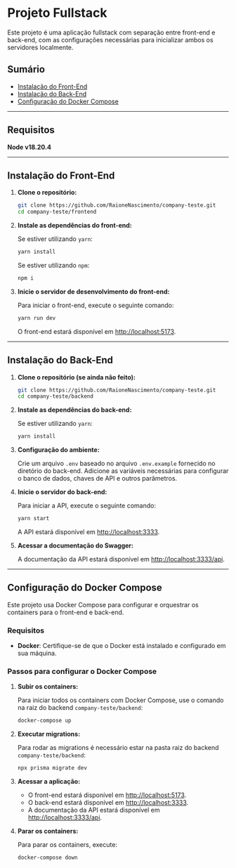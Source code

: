 
# Projeto Fullstack

Este projeto é uma aplicação fullstack com separação entre front-end e back-end, com as configurações necessárias para inicializar ambos os servidores localmente.

## Sumário

- [Instalação do Front-End](#instalação-do-front-end)
- [Instalação do Back-End](#instalação-do-back-end)
- [Configuração do Docker Compose](#configuração-do-docker-compose)

---
## Requisitos

**Node v18.20.4**

---

## Instalação do Front-End

1. **Clone o repositório:**

   ```bash
   git clone https://github.com/RaioneNascimento/company-teste.git
   cd company-teste/frontend
   ```

2. **Instale as dependências do front-end:**

   Se estiver utilizando `yarn`:

   ```bash
   yarn install
   ```

   Se estiver utilizando `npm`:

   ```bash
   npm i
   ```

3. **Inicie o servidor de desenvolvimento do front-end:**

   Para iniciar o front-end, execute o seguinte comando:

   ```bash
   yarn run dev
   ```

   O front-end estará disponível em [http://localhost:5173](http://localhost:5173).

---

## Instalação do Back-End

1. **Clone o repositório (se ainda não feito):**

   ```bash
   git clone https://github.com/RaioneNascimento/company-teste.git
   cd company-teste/backend
   ```

2. **Instale as dependências do back-end:**

   Se estiver utilizando `yarn`:

   ```bash
   yarn install
   ```

3. **Configuração do ambiente:**

   Crie um arquivo `.env` baseado no arquivo `.env.example` fornecido no diretório do back-end. Adicione as variáveis necessárias para configurar o banco de dados, chaves de API e outros parâmetros.

4. **Inicie o servidor do back-end:**

   Para iniciar a API, execute o seguinte comando:

   ```bash
   yarn start
   ```

   A API estará disponível em [http://localhost:3333](http://localhost:3333).

5. **Acessar a documentação do Swagger:**

   A documentação da API estará disponível em [http://localhost:3333/api](http://localhost:3333/api).

---

## Configuração do Docker Compose

Este projeto usa Docker Compose para configurar e orquestrar os containers para o front-end e back-end.

### Requisitos

- **Docker**: Certifique-se de que o Docker está instalado e configurado em sua máquina.

### Passos para configurar o Docker Compose

1. **Subir os containers:**

   Para iniciar todos os containers com Docker Compose, use o comando na raiz do backend `company-teste/backend`:

   ```bash
   docker-compose up
   ```
2. **Executar migrations:**

   Para rodar as migrations é necessário estar na pasta raiz do backend `company-teste/backend`:
   
   ```bash
   npx prisma migrate dev  
   ```

3. **Acessar a aplicação:**

   - O front-end estará disponível em [http://localhost:5173](http://localhost:5173).
   - O back-end estará disponível em [http://localhost:3333](http://localhost:3333).
   - A documentação da API estará disponível em [http://localhost:3333/api](http://localhost:3333/api).

4. **Parar os containers:**

   Para parar os containers, execute:

   ```bash
   docker-compose down
   ```
